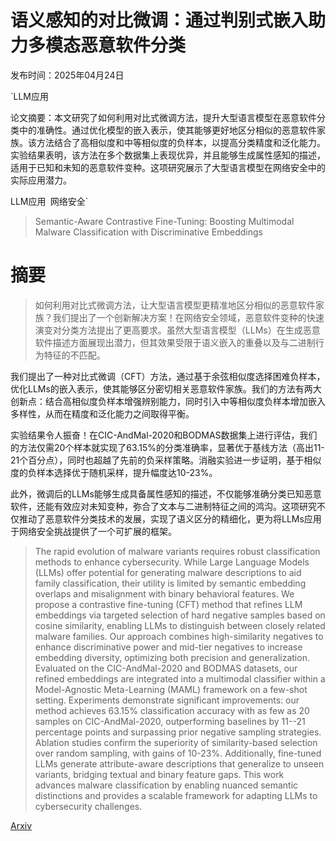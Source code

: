# 语义感知的对比微调：通过判别式嵌入助力多模态恶意软件分类

发布时间：2025年04月24日

`LLM应用

论文摘要：本文研究了如何利用对比式微调方法，提升大型语言模型在恶意软件分类中的准确性。通过优化模型的嵌入表示，使其能够更好地区分相似的恶意软件家族。该方法结合了高相似度和中等相似度的负样本，以提高分类精度和泛化能力。实验结果表明，该方法在多个数据集上表现优异，并且能够生成属性感知的描述，适用于已知和未知的恶意软件变种。这项研究展示了大型语言模型在网络安全中的实际应用潜力。

LLM应用` `网络安全`

> Semantic-Aware Contrastive Fine-Tuning: Boosting Multimodal Malware Classification with Discriminative Embeddings

# 摘要

> 如何利用对比式微调方法，让大型语言模型更精准地区分相似的恶意软件家族？我们提出了一个创新解决方案！在网络安全领域，恶意软件变种的快速演变对分类方法提出了更高要求。虽然大型语言模型（LLMs）在生成恶意软件描述方面展现出潜力，但其效果受限于语义嵌入的重叠以及与二进制行为特征的不匹配。

我们提出了一种对比式微调（CFT）方法，通过基于余弦相似度选择困难负样本，优化LLMs的嵌入表示，使其能够区分密切相关恶意软件家族。我们的方法有两大创新点：结合高相似度负样本增强辨别能力，同时引入中等相似度负样本增加嵌入多样性，从而在精度和泛化能力之间取得平衡。

实验结果令人振奋！在CIC-AndMal-2020和BODMAS数据集上进行评估，我们的方法仅需20个样本就实现了63.15%的分类准确率，显著优于基线方法（高出11-21个百分点），同时也超越了先前的负采样策略。消融实验进一步证明，基于相似度的负样本选择优于随机采样，提升幅度达10-23%。

此外，微调后的LLMs能够生成具备属性感知的描述，不仅能够准确分类已知恶意软件，还能有效应对未知变种，弥合了文本与二进制特征之间的鸿沟。这项研究不仅推动了恶意软件分类技术的发展，实现了语义区分的精细化，更为将LLMs应用于网络安全挑战提供了一个可扩展的框架。


> The rapid evolution of malware variants requires robust classification methods to enhance cybersecurity. While Large Language Models (LLMs) offer potential for generating malware descriptions to aid family classification, their utility is limited by semantic embedding overlaps and misalignment with binary behavioral features. We propose a contrastive fine-tuning (CFT) method that refines LLM embeddings via targeted selection of hard negative samples based on cosine similarity, enabling LLMs to distinguish between closely related malware families. Our approach combines high-similarity negatives to enhance discriminative power and mid-tier negatives to increase embedding diversity, optimizing both precision and generalization. Evaluated on the CIC-AndMal-2020 and BODMAS datasets, our refined embeddings are integrated into a multimodal classifier within a Model-Agnostic Meta-Learning (MAML) framework on a few-shot setting. Experiments demonstrate significant improvements: our method achieves 63.15% classification accuracy with as few as 20 samples on CIC-AndMal-2020, outperforming baselines by 11--21 percentage points and surpassing prior negative sampling strategies. Ablation studies confirm the superiority of similarity-based selection over random sampling, with gains of 10-23%. Additionally, fine-tuned LLMs generate attribute-aware descriptions that generalize to unseen variants, bridging textual and binary feature gaps. This work advances malware classification by enabling nuanced semantic distinctions and provides a scalable framework for adapting LLMs to cybersecurity challenges.

[Arxiv](https://arxiv.org/abs/2504.21028)